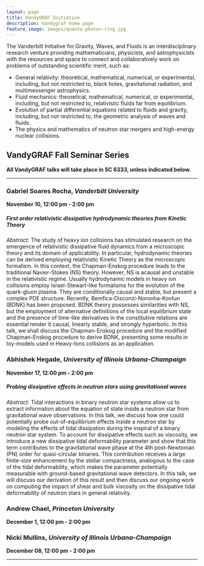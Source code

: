```yaml
---
layout: page
title: VandyGRAF Initiative 
description: Vandygraf home page 
feature_image: images/quanta-photon-ring.jpg
---
```


 The Vanderbilt Initiative  for Gravity, Waves, and Fluids is an interdisciplinary research venture  providing mathematicians, physicists, and astrophysicists with the resources and space to connect and collaboratively work on problems of outstanding scientific merit, such as:

+ General relativity: theoretical, mathematical, numerical, or experimental, including, but not restricted to, black holes, gravitational radiation, and multimessenger astrophysics.
+ Fluid mechanics: theoretical, mathematical, numerical, or experimental, including, but not restricted to, relativistic fluids far from equilibrium.
+ Evolution of partial differential equations related to fluids and gravity, including, but not restricted to, the geometric analysis of waves and fluids.
+ The physics and mathematics of neutron star mergers and high-energy nuclear collisions.

## VandyGRAF Fall Seminar Series

**All VandyGRAF talks will take place in SC 6333, unless indicated below.**

<hr>

### Gabriel Soares Rocha, *Vanderbilt University*
**November 10, 12:00 pm - 2:00 pm**
##### First order relativistic dissipative hydrodynamic theories from Kinetic Theory
*Abstract:* The study of heavy ion collisions has stimulated research on the emergence of relativistic dissipative fluid dynamics from a microscopic theory and its domain of applicability. In particular,  hydrodynamic theories can be derived employing relativistic Kinetic Theory as the microscopic formalism. In this context, the Chapman-Enskog procedure leads to the traditional Navier-Stokes (NS) theory. However, NS is acausal and unstable in the relativistic regime. Usually hydrodynamic models in heavy ion collisions employ Israel-Stewart-like formalisms for the evolution of the quark-gluon plasma. They are conditionally causal and stable, but present a complex PDE structure. Recently, Bemfica-Disconzi-Noronha-Kovtun (BDNK) has been proposed. BDNK theory possesses similarities with NS, but the employment of alternative definitions of the local equilibrium state and the presence of time-like derivatives in the constitutive relations are essential render it causal, linearly stable, and strongly hyperbolic. In this talk, we shall discuss the Chapman-Enskog procedure and the modified Chapman-Enskog procedure to derive BDNK, presenting some results in toy-models used in Heavy-Ions collisions as an application.

### Abhishek Hegade, *University of Illinois Urbana-Champaign*
**November 17, 12:00 pm - 2:00 pm**
##### Probing dissipative effects in neutron stars using gravitational waves
*Abstract:* Tidal interactions in binary neutron star systems allow us to extract information about the equation of state inside a neutron star from gravitational wave observations. In this talk, we discuss how one could potentially probe out-of-equilibrium effects inside a neutron star by modeling the effects of tidal dissipation during the inspiral of a binary neutron star system. To account for dissipative effects such as viscosity, we introduce a new dissipative tidal deformability parameter and show that this term contributes to the gravitational wave phase at the 4th post-Newtonian (PN) order for quasi-circular binaries. This contribution receives a large finite-size enhancement by the stellar compactness, analogous to the case of the tidal deformability, which makes the parameter potentially measurable with ground-based gravitational wave detectors. In this talk, we will discuss our derivation of this result and then discuss our ongoing work on computing the impact of shear and bulk viscosity on the dissipative tidal deformability of neutron stars in general relativity.

### Andrew Chael, *Princeton University*
**December 1, 12:00 pm - 2:00 pm**

### Nicki Mullins, *University of Illinois Urbana-Champaign*
**December 08, 12:00 pm - 2:00 pm**

<hr>

